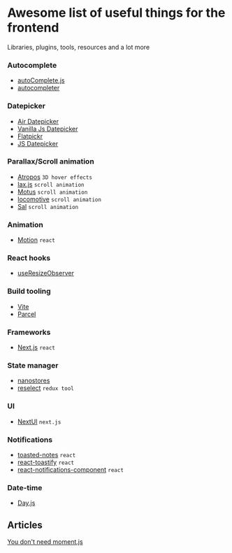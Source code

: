 # Awesome list of useful things for the frontend
Libraries, plugins, tools, resources and a lot more

### Autocomplete
- [autoComplete.js](https://github.com/TarekRaafat/autoComplete.js)
- [autocompleter](https://github.com/kraaden/autocomplete)

### Datepicker
- [Air Datepicker](https://www.npmjs.com/package/air-datepicker)
- [Vanilla Js Datepicker](https://github.com/mymth/vanillajs-datepicker)
- [Flatpickr](https://github.com/flatpickr/flatpickr)
- [JS Datepicker](https://github.com/qodesmith/datepicker)

### Parallax/Scroll animation
- [Atropos](https://atroposjs.com/) `3D hover effects`
- [lax.js](https://github.com/alexfoxy/lax.js) `scroll animation`
- [Motus](https://github.com/alexcambose/motus) `scroll animation`
- [locomotive](https://github.com/locomotivemtl/locomotive-scroll) `scroll animation`
- [Sal](https://github.com/mciastek/sal) `scroll animation`

### Animation
- [Motion](https://github.com/framer/motion) `react`

### React hooks
- [useResizeObserver](https://www.npmjs.com/package/@react-hook/resize-observer)

### Build tooling
- [Vite](https://vitejs.dev/)
- [Parcel](https://parceljs.org/)

### Frameworks
- [Next.js](https://nextjs.org/) `react`

### State manager
- [nanostores](https://github.com/nanostores/nanostores)
- [reselect](https://github.com/reduxjs/reselect) `redux tool`

### UI
- [NextUI](https://github.com/nextui-org/nextui) `next.js`

### Notifications
- [toasted-notes](https://github.com/bmcmahen/toasted-notes) `react`
- [react-toastify](https://github.com/fkhadra/react-toastify) `react`
- [react-notifications-component](https://github.com/teodosii/react-notifications-component/) `react`

### Date-time
- [Day.js](https://github.com/iamkun/dayjs/)

## Articles
[You don't need moment.js](https://github.com/you-dont-need/You-Dont-Need-Momentjs)
